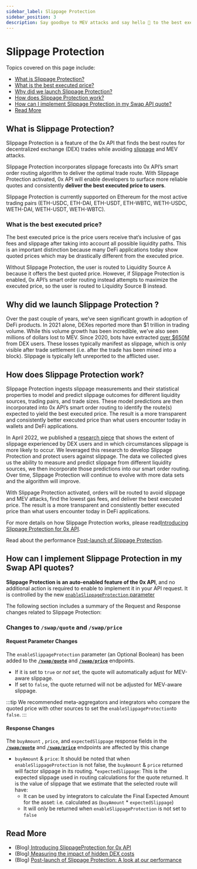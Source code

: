 ```yaml
---
sidebar_label: Slippage Protection
sidebar_position: 3
description: Say goodbye to MEV attacks and say hello 👋 to the best executed price with Slippage Protection
---
```


# Slippage Protection

Topics covered on this page include:

* [What is Slippage Protection?](/0x-swap-api/advanced-topics/slippage-protection#what-is-slippage-protection)
* [What is the best executed price?](/0x-swap-api/advanced-topics/slippage-protection#what-is-the-best-executed-price-)
* [Why did we launch Slippage Protection?](/0x-swap-api/advanced-topics/slippage-protection#why-did-we-launch-slippage-protection-)
* [How does Slippage Protection work?](/0x-swap-api/advanced-topics/slippage-protection#how-does-slippage-protection-work)
* [How can I implement Slippage Protection in my Swap API quote?](/0x-swap-api/advanced-topics/slippage-protection#how-can-i-implement-slippage-protection-in-my-0x-api-quotes-)
* [Read More](/0x-swap-api/advanced-topics/slippage-protection#read-more)


## What is Slippage Protection?

Slippage Protection is a feature of the 0x API that finds the best routes for decentralized exchange (DEX) trades while avoiding [slippage](https://help.matcha.xyz/en/articles/6304010-what-is-slippage) and MEV attacks.

Slippage Protection incorporates slippage forecasts into 0x API’s smart order routing algorithm to deliver the optimal trade route. With Slippage Protection activated, 0x API will enable developers to surface more reliable quotes and consistently **deliver the best executed price to users**.

Slippage Protection is currently supported on Ethereum for the most active trading pairs (ETH-USDC, ETH-DAI, ETH-USDT, ETH-WBTC, WETH-USDC, WETH-DAI, WETH-USDT, WETH-WBTC).

### What is the best executed price?

The best executed price is the price users receive that’s inclusive of gas fees and slippage after taking into account all possible liquidity paths. This is an important distinction because many DeFi applications today show quoted prices which may be drastically different from the executed price.

Without Slippage Protection, the user is routed to Liquidity Source A because it offers the best quoted price. However, if Slippage Protection is enabled, 0x API’s smart order routing instead attempts to maximize the executed price, so the user is routed to Liquidity Source B instead.

## Why did we launch Slippage Protection ?

Over the past couple of years, we’ve seen significant growth in adoption of DeFi products. In 2021 alone, DEXes reported more than $1 trillion in trading volume. While this volume growth has been incredible, we’ve also seen millions of dollars lost to MEV. Since 2020, bots have extracted [over $650M](https://explore.flashbots.net/) from DEX users. These losses typically manifest as slippage, which is only visible after trade settlement (i.e. after the trade has been mined into a block). Slippage is typically left unreported to the afflicted user.

## How does Slippage Protection work?

Slippage Protection ingests slippage measurements and their statistical properties to model and predict slippage outcomes for different liquidity sources, trading pairs, and trade sizes. These model predictions are then incorporated into 0x API’s smart order routing to identify the route(s) expected to yield the best executed price. The result is a more transparent and consistently better executed price than what users encounter today in wallets and DeFi applications.


In April 2022, we published a [research piece](https://blog.0x.org/measuring-the-impact-of-hidden-dex-costs/) that shows the extent of slippage experienced by DEX users and in which circumstances slippage is more likely to occur. We leveraged this research to develop Slippage Protection and protect users against slippage. The data we collected gives us the ability to measure and predict slippage from different liquidity sources, we then incorporate those predictions into our smart order routing. Over time, Slippage Protection will continue to evolve with more data sets and the algorithm will improve.

With Slippage Protection activated, orders will be routed to avoid slippage and MEV attacks, find the lowest gas fees, and deliver the best executed price. The result is a more transparent and consistently better executed price than what users encounter today in DeFi applications.

For more details on how Slippage Protection works, please read[Introducing Slippage Protection for 0x API](https://blog.0x.org/slippage-protection-for-0x-api/).

Read about the performance [Post-launch of Slippage Protection](https://blog.0x.org/post-launch-of-slippageprotection-a-look-at-our-performance/).

## How can I implement Slippage Protection in my Swap API quotes?

**Slippage Protection is an auto-enabled feature of the 0x API**, and no additional action is required to enable to implement it in your API request. It is controlled by the new [`enableSlippageProtection` parameter](slippage-protection.md#request-parameter-changes)

The following section includes a summary of the Request and Response changes related to Slippage Protection:

### **Changes to `/swap/quote` and `/swap/price`**

#### **Request Parameter Changes**

The `enableSlippageProtection` parameter (an Optional Boolean) has been added to the [**`/swap/quote`**](/0x-swap-api/api-references/get-swap-v1-quote) and [**`/swap/price`**](/0x-swap-api/api-references/get-swap-v1-price) endpoints.

* If it is set to `true` or _not set_, the quote will automatically adjust for MEV-aware slippage.
* If set to `false`, the quote returned will not be adjusted for MEV-aware slippage.

:::tip
We recommended meta-aggregators and integrators who compare the quoted price with other sources to set the `enableSlippageProtection`to `false`.
:::

#### **Response Changes**

The `buyAmount` , `price`, and `expectedSlippage` response fields in the [**`/swap/quote`**](/0x-swap-api/api-references/get-swap-v1-quote) and [**`/swap/price`**](/0x-swap-api/api-references/get-swap-v1-price) endpoints are affected by this change

* `buyAmount` & `price`: It should be noted that when `enableSlippageProtection` is not false, the `buyAmount` & `price` returned will factor slippage in its routing.
*`expectedSlippage`: This is the expected slippage used in routing calculations for the quote returned. It is the value of slippage that we estimate that the selected route will have:
  * It can be used by integrators to calculate the Final Expected Amount for the asset: i.e. calculated as (`buyAmount` \* `expectedSlippage`)
  * It will only be returned when `enableSlippageProtection` is not set to `false`

## Read More

* (Blog)[ Introducing SlippageProtection for 0x API](https://blog.0x.org/slippage-protection-for-0x-api/)
* (Blog)[ Measuring the impact of hidden DEX costs](https://blog.0x.org/measuring-the-impact-of-hidden-dex-costs/)
* (Blog) [Post-launch of Slippage Protection: A look at our performance](https://blog.0x.org/post-launch-of-slippageprotection-a-look-at-our-performance/)

